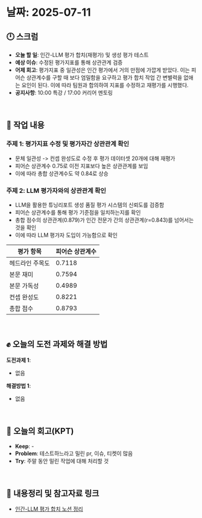 # 날짜: 2025-07-11

## 🕛 스크럼
- **오늘 할 일**: 인간-LLM 평가 합치(재평가) 및 생성 평가 테스트
- **예상 이슈**: 수정된 평가지표를 통해 상관관계 검증
- **어제 회고**: 평가지표 중 일관성은 인간 평가에서 거의 만점에 가깝게 받았다. 이는 피어슨 상관계수를 구할 때 보다 엄밀함을 요구하고 평가 합치 작업 간 변별력을 없애는 요인이 된다. 이에 따라 팀원과 합의하여 지표를 수정하고 재평가를 시행했다.
- **공지사항**: 10:00 특강 / 17:00 커리어 멘토링

<br>

## 💼 작업 내용
### 주제 1: 평가지표 수정 및 평가자간 상관관계 확인
- 문체 일관성 -> 컨셉 완성도로 수정 후 평가 데이터셋 20개에 대해 재평가
- 피어슨 상관계수 0.75로 이전 지표보다 높은 상관관계를 보임
- 이에 따라 총합 상관계수도 약 0.84로 상승

### 주제 2: LLM 평가자와의 상관관계 확인
- LLM을 활용한 튜닝리포트 생성 품질 평가 시스템의 신뢰도를 검증함
- 피어슨 상관계수를 통해 평가 기준점을 일치하는지를 확인
- 총합 점수의 상관관계(0.879)가 인간 전문가 간의 상관관계(r=0.843)를 넘어서는 것을 확인
- 이에 따라 LLM 평가자 도입이 가능함으로 확인

| 평가 항목 | 피어슨 상관계수 |
|-----------|----------------|
| 헤드라인 주목도 | 0.7118 |
| 본문 재미 | 0.7594 |
| 본문 가독성 | 0.4989 |
| 컨셉 완성도 | 0.8221 |
| 총합 점수 | 0.8793 |

<br>

## ✊ 오늘의 도전 과제와 해결 방법
**도전과제 1**: 
- 없음

**해결방법 1**: 
- 없음

<br>

## 🤔 오늘의 회고(KPT)
- **Keep**: -
- **Problem**: 테스트하느라고 밀린 pr, 이슈, 티켓이 많음
- **Try**: 주말 동안 밀린 작업에 대해 처리할 것

<br>

## 🔗 내용정리 및 참고자료 링크
- [인간-LLM 평가 합치 노션 정리](https://grizzly-crater-c04.notion.site/LLM-22a75a6ebc0a800093e8e79f45b7170b?source=copy_link)
